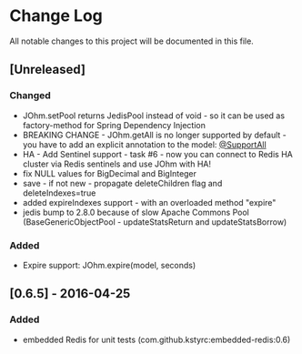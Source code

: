 # Change Log
All notable changes to this project will be documented in this file.

## [Unreleased]
### Changed
- JOhm.setPool returns JedisPool instead of void - so it can be used as factory-method for Spring Dependency Injection
- BREAKING CHANGE - JOhm.getAll is no longer supported by default - you have to add an explicit annotation to the model: [@SupportAll](src/main/java/redis/clients/johm/SupportAll.java)
- HA - Add Sentinel support - task #6 - now you can connect to Redis HA cluster via Redis sentinels and use JOhm with HA!
- fix NULL values for BigDecimal and BigInteger
- save - if not new - propagate deleteChildren flag and deleteIndexes=true
- added expireIndexes support - with an overloaded method "expire"
- jedis bump to 2.8.0 because of slow Apache Commons Pool (BaseGenericObjectPool - updateStatsReturn and updateStatsBorrow)


### Added
- Expire support: JOhm.expire(model, seconds)

## [0.6.5] - 2016-04-25
### Added
- embedded Redis for unit tests (com.github.kstyrc:embedded-redis:0.6)